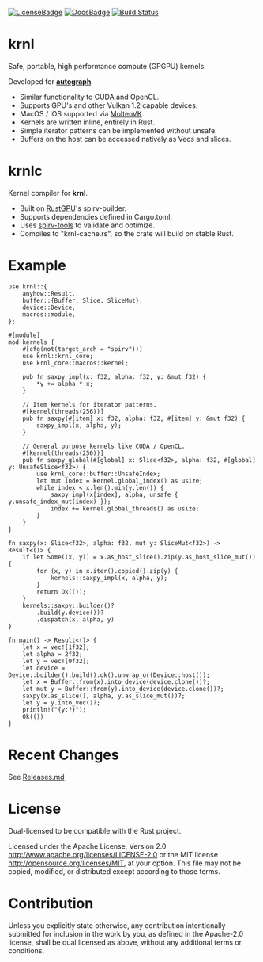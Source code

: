[![LicenseBadge]][License]
[![DocsBadge]][Docs]
[![Build Status](https://github.com/charles-r-earp/autograph/workflows/Continuous%20Integration/badge.svg?branch=main)](https://github.com/charles-r-earp/krnl/actions)

[License]: https://github.com/charles-r-earp/krnl/blob/main/LICENSE-APACHE
[LicenseBadge]: https://img.shields.io/badge/license-MIT/Apache_2.0-blue.svg

[Docs]: https://docs.rs/krnl
[DocsBadge]: https://docs.rs/krnl/badge.svg

# **krnl**
Safe, portable, high performance compute (GPGPU) kernels.

Developed for [**autograph**](https://github.com/charles-r-earp/autograph). 
- Similar functionality to CUDA and OpenCL.
- Supports GPU's and other Vulkan 1.2 capable devices.
- MacOS / iOS supported via [MoltenVK](https://github.com/KhronosGroup/MoltenVK).
- Kernels are written inline, entirely in Rust.
- Simple iterator patterns can be implemented without unsafe.
- Buffers on the host can be accessed natively as Vecs and slices.

# **krnlc**
Kernel compiler for **krnl**. 
- Built on [RustGPU](https://github.com/EmbarkStudios/rust-gpu)'s spirv-builder.
- Supports dependencies defined in Cargo.toml. 
- Uses [spirv-tools](https://github.com/EmbarkStudios/spirv-tools-rs) to validate and optimize. 
- Compiles to "krnl-cache.rs", so the crate will build on stable Rust.

# Example

    use krnl::{
        anyhow::Result,
        buffer::{Buffer, Slice, SliceMut},
        device::Device,
        macros::module,
    };
    
    #[module]
    mod kernels {
        #[cfg(not(target_arch = "spirv"))]
        use krnl::krnl_core;
        use krnl_core::macros::kernel;
    
        pub fn saxpy_impl(x: f32, alpha: f32, y: &mut f32) {
            *y += alpha * x;
        }
    
        // Item kernels for iterator patterns.
        #[kernel(threads(256))]
        pub fn saxpy(#[item] x: f32, alpha: f32, #[item] y: &mut f32) {
            saxpy_impl(x, alpha, y);
        }
    
        // General purpose kernels like CUDA / OpenCL.
        #[kernel(threads(256))]
        pub fn saxpy_global(#[global] x: Slice<f32>, alpha: f32, #[global] y: UnsafeSlice<f32>) {
            use krnl_core::buffer::UnsafeIndex;
            let mut index = kernel.global_index() as usize;
            while index < x.len().min(y.len()) {
                saxpy_impl(x[index], alpha, unsafe { y.unsafe_index_mut(index) });
                index += kernel.global_threads() as usize;
            }
        }
    }
    
    fn saxpy(x: Slice<f32>, alpha: f32, mut y: SliceMut<f32>) -> Result<()> {
        if let Some((x, y)) = x.as_host_slice().zip(y.as_host_slice_mut()) {
            for (x, y) in x.iter().copied().zip(y) {
                kernels::saxpy_impl(x, alpha, y);
            }
            return Ok(());
        } 
        kernels::saxpy::builder()?
            .build(y.device())?
            .dispatch(x, alpha, y) 
    }
    
    fn main() -> Result<()> {
        let x = vec![1f32];
        let alpha = 2f32;
        let y = vec![0f32];
        let device = Device::builder().build().ok().unwrap_or(Device::host());
        let x = Buffer::from(x).into_device(device.clone())?;
        let mut y = Buffer::from(y).into_device(device.clone())?;
        saxpy(x.as_slice(), alpha, y.as_slice_mut())?;
        let y = y.into_vec()?;
        println!("{y:?}");
        Ok(())
    }


# Recent Changes 
See [Releases.md](https://github.com/charles-r-earp/krnl/blob/main/Releases.md)

# License
Dual-licensed to be compatible with the Rust project.

Licensed under the Apache License, Version 2.0 http://www.apache.org/licenses/LICENSE-2.0 or the MIT license http://opensource.org/licenses/MIT, at your option. This file may not be copied, modified, or distributed except according to those terms.

# Contribution
Unless you explicitly state otherwise, any contribution intentionally submitted for inclusion in the work by you, as defined in the Apache-2.0 license, shall be dual licensed as above, without any additional terms or conditions.
